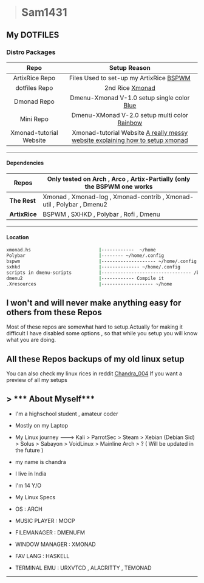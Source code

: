 > # Sam1431

## My DOTFILES

### Distro Packages
|Repo|Setup Reason|
|:---:|:---:|
|ArtixRice Repo                                      |Files Used to set-up my ArtixRice  [BSPWM](https://github.com/Sam1431/ArtixRice)|                                            
|dotfiles Repo                                       |2nd Rice [Xmonad](https://github.com/Sam1431/dotfiles)|
|Dmonad Repo                                         |Dmenu-Xmonad V-1.0 setup single color [Blue](https://github.com/Sam1431/DMonad)|                                             
|Mini Repo                                           |Dmenu-XMonad V-2.0 setup multi color [Rainbow](https://github.com/Sam1431/Mini)|                                             
|Xmonad-tutorial Website                             |Xmonad-tutorial Website [A really messy website explaining how to setup xmonad](https://sam1431.github.io/xmonad-tutorial/)|


****
#### Dependencies
|        Repos           |           Only tested on Arch , Arco , Artix-Partially (only the BSPWM one works             |
|------------------------|----------------------------------------------------------------------------------------------|
| **The Rest**           | Xmonad , Xmonad-log , Xmonad-contrib , Xmonad-util , Polybar , Dmenu2                        |
| **ArtixRice**          | BSPWM , SXHKD , Polybar , Rofi , Dmenu                                                       |
****

#### Location
```sh
xmonad.hs                         |------------  ~/home
Polybar                           |-------- ~/home/.config
bspwm                             |-------------------- ~/home/.config
sxhkd                             |-------------- ~/home/.config
scripts in dmenu-scripts          |--------------------------------- /bin
dmenu2                            |------------ Compile it 
.Xresources                       |------------------- ~/home

```

## I won't and will never make anything easy for others from these Repos
Most of these repos are somewhat hard to setup.Actually for making it difficult I have disabled some options , so that while you setup you will know what you are doing. 

## All these Repos backups of my old linux setup
You can also check my linux rices in reddit [ Chandra_004](https://www.reddit.com/user/chandra_004)
If you want a preview of all my setups

## > *** About Myself***

- I'm a highschool student , amateur coder
- Mostly on my Laptop

- My Linux journey ---> Kali > ParrotSec > Steam > Xebian (Debian Sid) > Solus > Sabayon > VoidLinux > Mainline Arch > ? ( Will be updated in the future ) 

- my name is chandra
- I live in India
- I'm 14 Y/O

- My Linux Specs

- OS : ARCH
- MUSIC PLAYER : MOCP
- FILEMANAGER :  DMENUFM
- WINDOW MANAGER : XMONAD
- FAV LANG : HASKELL
- TERMINAL EMU : URXVTCD , ALACRITTY , TEMONAD

****

